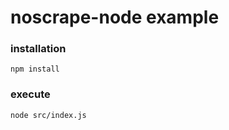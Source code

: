 # noscrape-node example

### installation
```shell
npm install
```

### execute
```shell
node src/index.js
```
